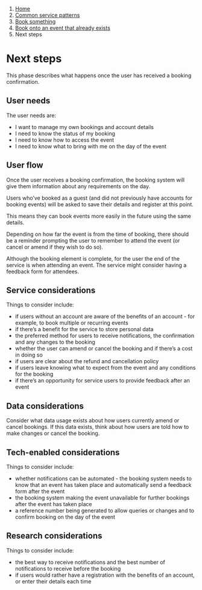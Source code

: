 1.  [Home](/docs/core/contents)
2.	[Common service patterns](/docs/core/common-service-patterns/overview)
3.  [Book something](/docs/core/common-service-patterns/service-patterns/book-something/overview)
4.  [Book onto an event that already exists](/docs/core/common-service-patterns/service-patterns/book-something/book-onto-an-event-that-already-exists/overview)
5.  Next steps

# Next steps
This phase describes what happens once the user has received a booking confirmation.

## User needs

The user needs are:

* I want to manage my own bookings and account details
* I need to know the status of my booking
* I need to know how to access the event
* I need to know what to bring with me on the day of the event

## User flow

Once the user receives a booking confirmation, the booking system will give them information about any requirements on the day. 

Users who’ve booked as a guest (and did not previously have accounts for booking events) will be asked to save their details and register at this point.

This means they can book events more easily in the future using the same details. 

Depending on how far the event is from the time of booking, there should be a reminder prompting the user to remember to attend the event (or cancel or amend if they wish to do so).

Although the booking element is complete, for the user the end of the service is when attending an event. The service might consider having a feedback form for attendees. 

## Service considerations

Things to consider include:

* if users without an account are aware of the benefits of an account - for example, to book multiple or recurring events
* if there’s a benefit for the service to store personal data
* the preferred method for users to receive notifications, the confirmation and any changes to the booking
* whether the user can amend or cancel the booking and if there’s a cost in doing so
* if users are clear about the refund and cancellation policy
* if users leave knowing what to expect from the event and any conditions for the booking
* if there’s an opportunity for service users to provide feedback after an event

## Data considerations

Consider what data usage exists about how users currently amend or cancel bookings. If this data exists, think about how users are told how to make changes or cancel the booking.

## Tech-enabled considerations

Things to consider include:

* whether notifications can be automated - the booking system needs to know that an event has taken place and automatically send a feedback form after the event
* the booking system making the event unavailable for further bookings after the event has taken place
* a reference number being generated to allow queries or changes and to confirm booking on the day of the event

## Research considerations

Things to consider include:

* the best way to receive notifications and the best number of notifications to receive before the booking
* if users would rather have a registration with the benefits of an account, or enter their details each time
